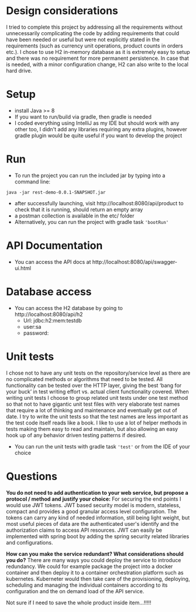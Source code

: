 # Design considerations
I tried to complete this project by addressing all the requirements without unnecessarily complicating the code by adding requirements that could have been needed or useful but were not explicitly stated in the requirements (such as currency unit operations, product counts in orders etc.). I chose to use H2 in-memory database as it is extremely easy to setup and there was no requirement for more permanent persistence. In case that is needed, with a minor configuration change, H2 can also write to the local hard drive.

# Setup
  * install Java >= 8
  * If you want to run/build via gradle, then gradle is needed
  * I coded everything using IntelliJ as my IDE but should work with any other too, I didn't add any libraries requiring any extra plugins, however gradle plugin would be quite useful if you want to develop the project 

# Run
* To run the project you can run the included jar by typing into a command line:
```
java -jar rest-demo-0.0.1-SNAPSHOT.jar
```
* after successfully launching, visit http://localhost:8080/api/product to check that it is running, should return an empty array
* a postman collection is available in the etc/ folder
* Alternatively, you can run the project with gradle task ```'bootRun'```

# API Documentation
* You can access the API docs at http://localhost:8080/api/swagger-ui.html
# Database access
* You can access the H2 database by going to http://localhost:8080/api/h2
  * Url: jdbc:h2:mem:testdb
  * user:sa
  * password:
  
# Unit tests
I chose not to have any unit tests on the repository/service level as there are no complicated methods or algorithms that need to be tested. All functionality can be tested over the HTTP layer, giving the best ‘bang for your buck’ in test writing effort vs. actual client functionality covered. When writing unit tests I choose to group related unit tests under one test method so that not to have gigantic unit test files with very elaborate test names that require a lot of thinking and maintenance and eventually get out of date. I try to write the unit tests so that the test names are less important as the test code itself reads like a book. I like to use a lot of helper methods in tests making them easy to read and maintain, but also allowing an easy hook up of any behavior driven testing patterns if desired.

* You can run the unit tests with gradle task ```'test'``` or from the IDE of your choice

# Questions
**You do not need to add authentication to your web service, but propose a protocol / method and justify your choice:**
For securing the end points I would use JWT tokens. JWT based security model is modern, stateless, compact and provides a good granular access level configuration. The tokens can carry any kind of needed information, still being light weight, but most useful pieces of data are the authenticated user's identify and the authorization claims to access API resources. JWT can easily be implemented with spring boot by adding the spring security related libraries and configurations.


**How can you make the service redundant? What considerations should you do?**
There are many ways you could deploy the service to introduce redundancy. We could for example package the project into a docker container and then deploy it to a container orchestration platform such as kubernetes. Kuberneter would then take care of the provisioning, deploying, scheduling and managing the individual containers according to its configuration and the on demand load of the API service. 


Not sure if I need to save the whole product inside item...!!!!!


